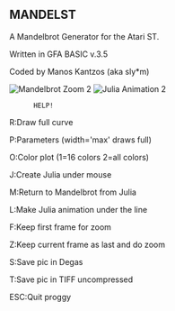 MANDELST
-------

A Mandelbrot Generator for the Atari ST.

Written in GFA BASIC v.3.5

Coded by Manos Kantzos (aka sly*m)

![Mandelbrot Zoom
2](http://mixanourgio.com/images/MANDELSTMandelZoom.gif)  ![Julia Animation
2](http://mixanourgio.com/images/MANDELSTJuliaAnimation.gif)


          HELP!

R:Draw full curve

P:Parameters (width='max' draws full)

O:Color plot (1=16 colors 2=all colors)

J:Create Julia under mouse 

M:Return to Mandelbrot from Julia

L:Make Julia animation under the line

F:Keep first frame for zoom 

Z:Keep current frame as last and do zoom

S:Save pic in Degas

T:Save pic in TIFF uncompressed

ESC:Quit proggy
